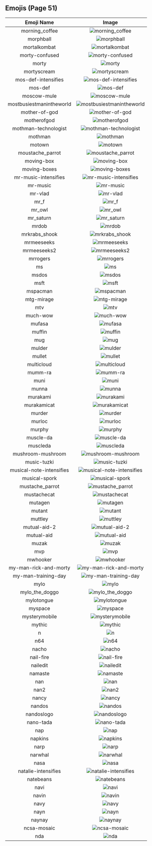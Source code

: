 
  ## Emojis (Page 51)
  |Emoji Name|Image|
  | :-: | :-: |
  |morning_coffee| ![morning_coffee](/output/morning_coffee.png)|
  |morphball| ![morphball](/output/morphball.gif)|
  |mortalkombat| ![mortalkombat](/output/mortalkombat.png)|
  |morty-confused| ![morty-confused](/output/morty-confused.png)|
  |morty| ![morty](/output/morty.png)|
  |mortyscream| ![mortyscream](/output/mortyscream.png)|
  |mos-def-intensifies| ![mos-def-intensifies](/output/mos-def-intensifies.gif)|
  |mos-def| ![mos-def](/output/mos-def.png)|
  |moscow-mule| ![moscow-mule](/output/moscow-mule.png)|
  |mostbusiestmanintheworld| ![mostbusiestmanintheworld](/output/mostbusiestmanintheworld.jpg)|
  |mother-of-god| ![mother-of-god](/output/mother-of-god.gif)|
  |motherofgod| ![motherofgod](/output/motherofgod.gif)|
  |mothman-technologist| ![mothman-technologist](/output/mothman-technologist.png)|
  |mothman| ![mothman](/output/mothman.png)|
  |motown| ![motown](/output/motown.png)|
  |moustache_parrot| ![moustache_parrot](/output/moustache_parrot.gif)|
  |moving-box| ![moving-box](/output/moving-box.jpg)|
  |moving-boxes| ![moving-boxes](/output/moving-boxes.jpg)|
  |mr-music-intensifies| ![mr-music-intensifies](/output/mr-music-intensifies.gif)|
  |mr-music| ![mr-music](/output/mr-music.png)|
  |mr-vlad| ![mr-vlad](/output/mr-vlad.png)|
  |mr_f| ![mr_f](/output/mr_f.png)|
  |mr_owl| ![mr_owl](/output/mr_owl.png)|
  |mr_saturn| ![mr_saturn](/output/mr_saturn.gif)|
  |mrdob| ![mrdob](/output/mrdob.jpg)|
  |mrkrabs_shook| ![mrkrabs_shook](/output/mrkrabs_shook.gif)|
  |mrmeeseeks| ![mrmeeseeks](/output/mrmeeseeks.gif)|
  |mrmeeseeks2| ![mrmeeseeks2](/output/mrmeeseeks2.jpg)|
  |mrrogers| ![mrrogers](/output/mrrogers.png)|
  |ms| ![ms](/output/ms.gif)|
  |msdos| ![msdos](/output/msdos.png)|
  |msft| ![msft](/output/msft.png)|
  |mspacman| ![mspacman](/output/mspacman.png)|
  |mtg-mirage| ![mtg-mirage](/output/mtg-mirage.png)|
  |mtv| ![mtv](/output/mtv.png)|
  |much-wow| ![much-wow](/output/much-wow.gif)|
  |mufasa| ![mufasa](/output/mufasa.gif)|
  |muffin| ![muffin](/output/muffin.png)|
  |mug| ![mug](/output/mug.png)|
  |mulder| ![mulder](/output/mulder.jpg)|
  |mullet| ![mullet](/output/mullet.png)|
  |multicloud| ![multicloud](/output/multicloud.png)|
  |mumm-ra| ![mumm-ra](/output/mumm-ra.png)|
  |muni| ![muni](/output/muni.png)|
  |munna| ![munna](/output/munna.png)|
  |murakami| ![murakami](/output/murakami.png)|
  |murakamicat| ![murakamicat](/output/murakamicat.png)|
  |murder| ![murder](/output/murder.png)|
  |murloc| ![murloc](/output/murloc.png)|
  |murphy| ![murphy](/output/murphy.jpg)|
  |muscle-da| ![muscle-da](/output/muscle-da.png)|
  |muscleda| ![muscleda](/output/muscleda.png)|
  |mushroom-mushroom| ![mushroom-mushroom](/output/mushroom-mushroom.png)|
  |music-tuzki| ![music-tuzki](/output/music-tuzki.gif)|
  |musical-note-intensifies| ![musical-note-intensifies](/output/musical-note-intensifies.gif)|
  |musical-spork| ![musical-spork](/output/musical-spork.png)|
  |mustache_parrot| ![mustache_parrot](/output/mustache_parrot.gif)|
  |mustachecat| ![mustachecat](/output/mustachecat.jpg)|
  |mutagen| ![mutagen](/output/mutagen.png)|
  |mutant| ![mutant](/output/mutant.png)|
  |muttley| ![muttley](/output/muttley.gif)|
  |mutual-aid-2| ![mutual-aid-2](/output/mutual-aid-2.png)|
  |mutual-aid| ![mutual-aid](/output/mutual-aid.png)|
  |muzak| ![muzak](/output/muzak.gif)|
  |mvp| ![mvp](/output/mvp.png)|
  |mwhooker| ![mwhooker](/output/mwhooker.png)|
  |my-man-rick-and-morty| ![my-man-rick-and-morty](/output/my-man-rick-and-morty.png)|
  |my-man-training-day| ![my-man-training-day](/output/my-man-training-day.jpg)|
  |mylo| ![mylo](/output/mylo.png)|
  |mylo_the_doggo| ![mylo_the_doggo](/output/mylo_the_doggo.png)|
  |mylotongue| ![mylotongue](/output/mylotongue.png)|
  |myspace| ![myspace](/output/myspace.jpg)|
  |mysterymobile| ![mysterymobile](/output/mysterymobile.png)|
  |mythic| ![mythic](/output/mythic.png)|
  |n| ![n](/output/n.gif)|
  |n64| ![n64](/output/n64.gif)|
  |nacho| ![nacho](/output/nacho.png)|
  |nail-fire| ![nail-fire](/output/nail-fire.png)|
  |nailedit| ![nailedit](/output/nailedit.png)|
  |namaste| ![namaste](/output/namaste.jpg)|
  |nan| ![nan](/output/nan.png)|
  |nan2| ![nan2](/output/nan2.png)|
  |nancy| ![nancy](/output/nancy.png)|
  |nandos| ![nandos](/output/nandos.png)|
  |nandoslogo| ![nandoslogo](/output/nandoslogo.png)|
  |nano-tada| ![nano-tada](/output/nano-tada.png)|
  |nap| ![nap](/output/nap.jpg)|
  |napkins| ![napkins](/output/napkins.png)|
  |narp| ![narp](/output/narp.gif)|
  |narwhal| ![narwhal](/output/narwhal.png)|
  |nasa| ![nasa](/output/nasa.png)|
  |natalie-intensifies| ![natalie-intensifies](/output/natalie-intensifies.gif)|
  |natebeans| ![natebeans](/output/natebeans.png)|
  |navi| ![navi](/output/navi.png)|
  |navin| ![navin](/output/navin.jpg)|
  |navy| ![navy](/output/navy.png)|
  |nayn| ![nayn](/output/nayn.gif)|
  |naynay| ![naynay](/output/naynay.jpg)|
  |ncsa-mosaic| ![ncsa-mosaic](/output/ncsa-mosaic.png)|
  |nda| ![nda](/output/nda.png)|
  